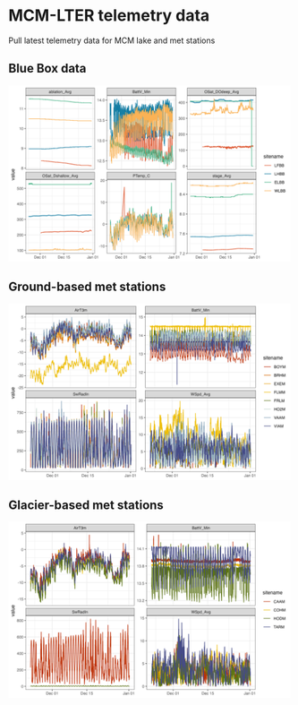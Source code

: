 # MCM-LTER telemetry data

Pull latest telemetry data for MCM lake and met stations

## Blue Box data
<img src="Figures/BB_Telemetry.png" alt="Blue box data" width="600"/>

## Ground-based met stations
<img src="Figures/Met_Ground_Telemetry.png" alt="Blue box data" width="600"/>

## Glacier-based met stations
<img src="Figures/Met_Glacier_Telemetry.png" alt="Blue box data" width="600"/>

